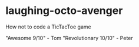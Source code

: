 laughing-octo-avenger
=====================

How not to code a TicTacToe game

"Awesome 9/10" - Tom
"Revolutionary 10/10" - Peter
